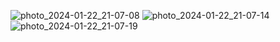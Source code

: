 ![photo_2024-01-22_21-07-08](https://github.com/pavelkorolko/TMS_AnOnL_17_Lesson_10/assets/76661163/292720d5-984e-4b52-b1e7-db87ce9a6bce)
![photo_2024-01-22_21-07-14](https://github.com/pavelkorolko/TMS_AnOnL_17_Lesson_10/assets/76661163/d4bb87ce-e782-4dda-b678-c6397808d4af)
![photo_2024-01-22_21-07-19](https://github.com/pavelkorolko/TMS_AnOnL_17_Lesson_10/assets/76661163/27763982-df40-411f-b965-f1bd1b4a25a9)
